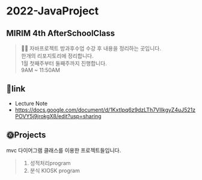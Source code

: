 # 2022-JavaProject
## MIRIM 4th AfterSchoolClass
> 👩‍💻 자바프로젝트 방과후수업 수강 후 내용을 정리하는 곳입니다.  
> 한개의 리포지토리에 정리합니다.  
> 1월 첫째주부터 둘째주까지 진행합니다.  
> 9AM ~ 11:50AM  


## 📃link
* Lecture Note
* https://docs.google.com/document/d/1KxtIpq6z9dzLTh7VIIkgyZ4uJ521zPOVY5j9jrokgX8/edit?usp=sharing


## 🌞Projects
mvc 다이어그램 클래스를 이용한 프로젝트들입니다.
> 1. 성적처리program
> 2. 분식 KIOSK program
